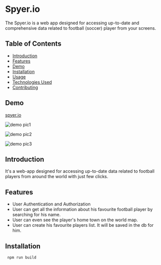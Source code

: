 # Spyer.io

The Spyer.io is a web app designed for accessing up-to-date and comprehensive data related to football (soccer) player from your screens.

## Table of Contents

- [Introduction](#introduction)
- [Features](#features)
- [Demo](#demo)
- [Installation](#installation)
- [Usage](#usage)
- [Technologies Used](#technologies-used)
- [Contributing](#contributing)

## Demo

[spyer.io](https://spyer-io.web.app)

![demo pic1](https://firebasestorage.googleapis.com/v0/b/spyer-io.appspot.com/o/Screenshot%20from%202024-01-07%2019-10-11.png?alt=media&token=d701bac1-e913-4046-8793-88656b559bcd)

![demo pic2](https://firebasestorage.googleapis.com/v0/b/spyer-io.appspot.com/o/Screenshot%20from%202024-01-07%2019-10-27.png?alt=media&token=7bc4802b-35e6-4835-a2ea-921eb9b3304e)

![demo pic3](https://firebasestorage.googleapis.com/v0/b/spyer-io.appspot.com/o/Screenshot%20from%202024-01-07%2019-10-47.png?alt=media&token=bd9bb1b1-66f4-49e5-b19c-6e81a0526372)

## Introduction

It's a web-app designed for accessing up-to-date data related to football players from around the world with just few clicks.

## Features

- User Authentication and Authorization
- User can get all the information about his favourite football player by searching for his name.
- User can even see the player's home town on the world map.
- User can create his favourite players list. It will be saved in the db for him.

## Installation

```bash
 npm run build
```
